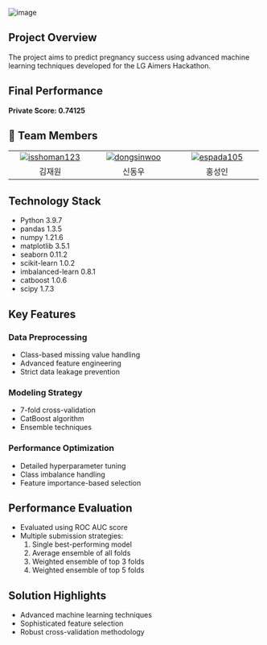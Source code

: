![image](https://github.com/user-attachments/assets/22834780-59f1-4943-9c4c-249cbd9db863)

## Project Overview
The project aims to predict pregnancy success using advanced machine learning techniques developed for the LG Aimers Hackathon.

## Final Performance
**Private Score: 0.74125**

## 👥 Team Members
<table>
  <tr align="center">
    <td width="150px">
      <a href="https://github.com/isshoman123" target="_blank">
        <img src="https://avatars.githubusercontent.com/isshoman123" alt="isshoman123" />
      </a>
    </td>
    <td width="150px">
      <a href="https://github.com/dongsinwoo" target="_blank">
        <img src="https://avatars.githubusercontent.com/dongsinwoo" alt="dongsinwoo" />
      </a>
    </td>
    <td width="150px">
      <a href="https://github.com/espada105" target="_blank">
        <img src="https://avatars.githubusercontent.com/espada105" alt="espada105" />
      </a>
    </td>
  </tr>
  <tr align="center">
    <td>
      김재원
    </td>
    <td>
      신동우
    </td>
      <td>
      홍성인
    </td>
  </tr>
</table>

## Technology Stack
- Python 3.9.7
- pandas 1.3.5
- numpy 1.21.6
- matplotlib 3.5.1
- seaborn 0.11.2
- scikit-learn 1.0.2
- imbalanced-learn 0.8.1
- catboost 1.0.6
- scipy 1.7.3

## Key Features

### Data Preprocessing
- Class-based missing value handling
- Advanced feature engineering
- Strict data leakage prevention

### Modeling Strategy
- 7-fold cross-validation
- CatBoost algorithm
- Ensemble techniques

### Performance Optimization
- Detailed hyperparameter tuning
- Class imbalance handling
- Feature importance-based selection

## Performance Evaluation
- Evaluated using ROC AUC score
- Multiple submission strategies:
  1. Single best-performing model
  2. Average ensemble of all folds
  3. Weighted ensemble of top 3 folds
  4. Weighted ensemble of top 5 folds

## Solution Highlights
- Advanced machine learning techniques
- Sophisticated feature selection
- Robust cross-validation methodology
